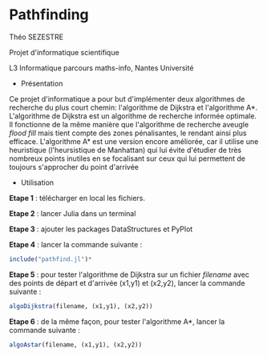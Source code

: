 # Pathfinding

Théo SEZESTRE

Projet d'informatique scientifique

L3 Informatique parcours maths-info, Nantes Université

- Présentation

Ce projet d'informatique a pour but d'implémenter deux algorithmes de recherche du plus court chemin: l'algorithme de Dijkstra et l'algorithme A*. L'algorithme de Dijkstra est un algorithme de recherche informée optimale. Il fonctionne de la même manière que l'algorithme de recherche aveugle *flood fill* mais tient compte des zones pénalisantes, le rendant ainsi plus efficace. L'algorithme A* est une version encore améliorée, car il utilise une heuristique (l'heursistique de Manhattan) qui lui évite d'étudier de très nombreux points inutiles en se focalisant sur ceux qui lui permettent de toujours s'approcher du point d'arrivée 

- Utilisation

**Etape 1** : télécharger en local les fichiers.

**Etape 2** : lancer Julia dans un terminal

**Etape 3** : ajouter les packages DataStructures et PyPlot

**Etape 4** : lancer la commande suivante : 
```julia
include("pathfind.jl")*
```

**Etape 5** : pour tester l'algorithme de Dijkstra sur un fichier *filename* avec des points de départ et d'arrivée (x1,y1) et (x2,y2), lancer la commande suivante : 
```julia
algoDijkstra(filename, (x1,y1), (x2,y2))
```

**Etape 6** : de la même façon, pour tester l'algorithme A*, lancer la commande suivante :
```julia
algoAstar(filename, (x1,y1), (x2,y2))
```
